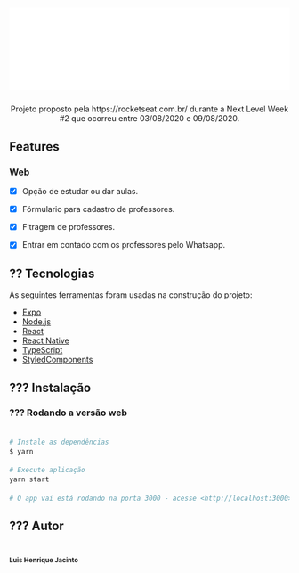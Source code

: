 <h1 align="center"  style="{ background-color: #8257E5;
    padding: 30px;
    border-radius: 32px;}">
  <img color='#8257E5' src="./src/assets/images/logo.svg" />
</h1>

<p align="center" id="description">
  Projeto proposto pela https://rocketseat.com.br/ durante a Next Level Week #2 que ocorreu entre 03/08/2020 e 09/08/2020.
</p>

<h2 id="features">
  Features
</h2>

### Web

- [x] Opção de estudar ou dar aulas.
- [x] Fórmulario para cadastro de professores.
- [x] Fitragem de professores.
- [x] Entrar em contado com os professores pelo Whatsapp.


<h2 id="tecnologias">
  ?? Tecnologias
</h2>

 As seguintes ferramentas foram usadas na construção do projeto:

- [Expo](https://expo.io/)
- [Node.js](https://nodejs.org/en/)
- [React](https://pt-br.reactjs.org/)
- [React Native](https://reactnative.dev/)
- [TypeScript](https://www.typescriptlang.org/)
- [StyledComponents](https://styled-components.com/)

<h2 id="install">
   ??? Instalação
</h2>

### ??? Rodando a versão web

```bash

# Instale as dependências
$ yarn

# Execute aplicação
yarn start

# O app vai está rodando na porta 3000 - acesse <http://localhost:3000>
```

<h2 id="author">
   ??? Autor
</h2>

<a href="https://github.com/luishjacinto/">
 <img src="https://avatars1.githubusercontent.com/u/26474798?s=460&u=9dd98b5acde01226dcb42630c5ceec94cdd18268&v=4" width="100px;" alt=""/>
 <br />
 <sub><b>Luis Henrique Jacinto</b></sub>
</a>
